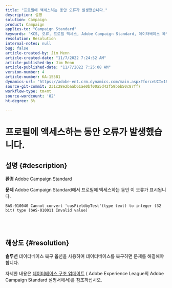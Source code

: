 ```yaml
---
title: "프로필에 액세스하는 동안 오류가 발생했습니다."
description: 설명
solution: Campaign
product: Campaign
applies-to: "Campaign Standard"
keywords: "KCS, 오류, 프로필 액세스, Adobe Campaign Standard, 데이터베이스 복구"
resolution: Resolution
internal-notes: null
bug: false
article-created-by: Jim Menn
article-created-date: "11/7/2022 7:24:52 AM"
article-published-by: Jim Menn
article-published-date: "11/7/2022 7:25:08 AM"
version-number: 4
article-number: KA-15581
dynamics-url: "https://adobe-ent.crm.dynamics.com/main.aspx?forceUCI=1&pagetype=entityrecord&etn=knowledgearticle&id=696f1f41-6d5e-ed11-9561-6045bd0065f9"
source-git-commit: 231c28e2baab61ae0bf00a5d42f59b6b50c87ff7
workflow-type: tm+mt
source-wordcount: '82'
ht-degree: 3%

---
```


# 프로필에 액세스하는 동안 오류가 발생했습니다.

## 설명 {#description}


<b>환경</b>
Adobe Campaign Standard

<b>문제</b>
Adobe Campaign Standard에서 프로필에 액세스하는 동안 이 오류가 표시됩니다.


```
BAS-010040 Cannot convert 'cusFieldbyTest'(type text) to integer (32 bit) type (bAS-010011 Invalid value)
```






<br> 



## 해상도 {#resolution}


<b>솔루션</b>
데이터베이스 복구 옵션을 사용하여 데이터베이스를 복구하면 문제를 해결해야 합니다.

자세한 내용은 [데이터베이스 구조 업데이트](https://docs.adobe.com/content/help/en/campaign-standard/using/developing/adding-or-extending-a-resource/updating-the-database-structure.html) ( Adobe Experience League의 Adobe Campaign Standard 설명서에서)를 참조하십시오.

